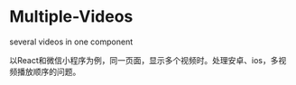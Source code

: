 # Multiple-Videos
several videos in one component

以React和微信小程序为例，同一页面，显示多个视频时。处理安卓、ios，多视频播放顺序的问题。
